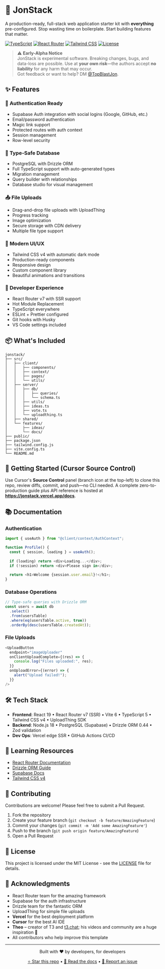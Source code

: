 # 🚀 JonStack

A production-ready, full-stack web application starter kit with **everything** pre-configured. Stop wasting time on boilerplate. Start building features that matter.

[![TypeScript](https://img.shields.io/badge/TypeScript-5.0-blue)](https://www.typescriptlang.org/)
[![React Router](https://img.shields.io/badge/React_Router-v7-red)](https://reactrouter.com/)
[![Tailwind CSS](https://img.shields.io/badge/Tailwind_CSS-v4-38B2AC)](https://tailwindcss.com/)
[![License](https://img.shields.io/badge/License-MIT-green.svg)](LICENSE)

> ⚠️ **Early-Alpha Notice**  
> JonStack is experimental software. Breaking changes, bugs, and data-loss are possible. Use at **your own risk**—the authors accept **no liability** for any harm that may occur.  
> Got feedback or want to help? DM [@TopBlastJon](https://twitter.com/TopBlastJon).

## ✨ Features

### 🔐 **Authentication Ready**
- Supabase Auth integration with social logins (Google, GitHub, etc.)
- Email/password authentication
- Magic link support
- Protected routes with auth context
- Session management
- Row-level security

### 💾 **Type-Safe Database**
- PostgreSQL with Drizzle ORM
- Full TypeScript support with auto-generated types
- Migration management
- Query builder with relationships
- Database studio for visual management

### 📤 **File Uploads**
- Drag-and-drop file uploads with UploadThing
- Progress tracking
- Image optimization
- Secure storage with CDN delivery
- Multiple file type support

### 🎨 **Modern UI/UX**
- Tailwind CSS v4 with automatic dark mode
- Production-ready components
- Responsive design
- Custom component library
- Beautiful animations and transitions

### 🚀 **Developer Experience**
- React Router v7 with SSR support
- Hot Module Replacement
- TypeScript everywhere
- ESLint + Prettier configured
- Git hooks with Husky
- VS Code settings included

## 📦 What's Included

```
jonstack/
├── src/
│   ├── client/
│   │   ├── components/
│   │   ├── context/
│   │   ├── pages/
│   │   └── utils/
│   ├── server/
│   │   ├── db/
│   │   │   ├── queries/
│   │   │   └── schema.ts
│   │   ├── utils/
│   │   ├── ideas.ts
│   │   ├── vote.ts
│   │   └── uploadthing.ts
│   ├── shared/
│   └── features/
│       ├── ideas/
│       └── docs/
├── public/
├── package.json
├── tailwind.config.js
├── vite.config.ts
└── README.md
```

## 🚀 Getting Started (Cursor Source Control)
Use Cursor's **Source Control** panel (branch icon at the top-left) to clone this repo, review diffs, commit, and push—no CLI needed. A complete zero-to-production guide plus API reference is hosted at **https://jonstack.vercel.app/docs**.

## 📚 Documentation

### Authentication

```typescript
import { useAuth } from "@client/context/AuthContext";

function Profile() {
  const { session, loading } = useAuth();
  
  if (loading) return <div>Loading...</div>;
  if (!session) return <div>Please sign in</div>;
  
  return <h1>Welcome {session.user.email}!</h1>;
}
```

### Database Operations

```typescript
// Type-safe queries with Drizzle ORM
const users = await db
  .select()
  .from(usersTable)
  .where(eq(usersTable.active, true))
  .orderBy(desc(usersTable.createdAt));
```

### File Uploads

```typescript
<UploadButton
  endpoint="imageUploader"
  onClientUploadComplete={(res) => {
    console.log("Files uploaded:", res);
  }}
  onUploadError={(error) => {
    alert("Upload failed!");
  }}
/>
```

## 🛠️ Tech Stack

- **Frontend**: React 19 • React Router v7 (SSR) • Vite 6 • TypeScript 5 • Tailwind CSS v4 • UploadThing SDK
- **Backend**: Node.js 18 • PostgreSQL (Supabase) • Drizzle ORM 0.44 • Zod validation
- **Dev Ops**: Vercel edge SSR • GitHub Actions CI/CD

## 📖 Learning Resources

- [React Router Documentation](https://reactrouter.com/docs)
- [Drizzle ORM Guide](https://orm.drizzle.team/docs/overview)
- [Supabase Docs](https://supabase.com/docs)
- [Tailwind CSS v4](https://tailwindcss.com/docs)

## 🤝 Contributing

Contributions are welcome! Please feel free to submit a Pull Request.

1. Fork the repository
2. Create your feature branch (`git checkout -b feature/AmazingFeature`)
3. Commit your changes (`git commit -m 'Add some AmazingFeature'`)
4. Push to the branch (`git push origin feature/AmazingFeature`)
5. Open a Pull Request

## 📝 License

This project is licensed under the MIT License - see the [LICENSE](LICENSE) file for details.

## 🙏 Acknowledgments

- React Router team for the amazing framework
- Supabase for the auth infrastructure
- Drizzle team for the fantastic ORM
- UploadThing for simple file uploads
- **Vercel** for the best deployment platform
- **Cursor** for the best AI IDE
- **Theo** – creator of T3 and <a href="https://t3.chat/" target="_blank">t3.chat</a>; his videos and community are a huge inspiration 🙌
- All contributors who help improve this template

---

<p align="center">
  Built with ❤️ by developers, for developers
</p>

<p align="center">
  <a href="https://github.com/Noisemaker111/jonstack">⭐ Star this repo</a> •
  <a href="/docs">📖 Read the docs</a> •
  <a href="https://github.com/Noisemaker111/jonstack/issues">🐛 Report an issue</a>
</p>
